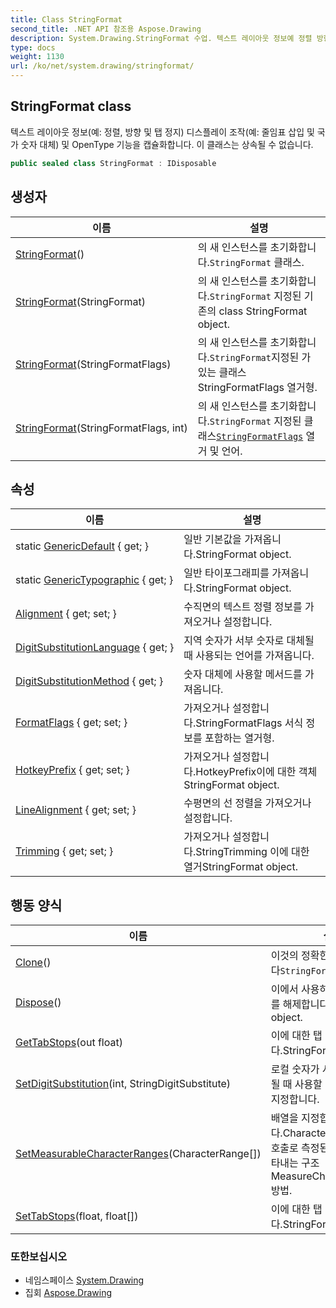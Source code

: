 ```yaml
---
title: Class StringFormat
second_title: .NET API 참조용 Aspose.Drawing
description: System.Drawing.StringFormat 수업. 텍스트 레이아웃 정보예 정렬 방향 및 탭 정지 디스플레이 조작예 줄임표 삽입 및 국가 숫자 대체 및 OpenType 기능을 캡슐화합니다. 이 클래스는 상속될 수 없습니다.
type: docs
weight: 1130
url: /ko/net/system.drawing/stringformat/
---
```

## StringFormat class

텍스트 레이아웃 정보(예: 정렬, 방향 및 탭 정지) 디스플레이 조작(예: 줄임표 삽입 및 국가 숫자 대체) 및 OpenType 기능을 캡슐화합니다. 이 클래스는 상속될 수 없습니다.

```csharp
public sealed class StringFormat : IDisposable
```

## 생성자

| 이름 | 설명 |
| --- | --- |
| [StringFormat](stringformat/#constructor)() | 의 새 인스턴스를 초기화합니다.`StringFormat` 클래스. |
| [StringFormat](stringformat/#constructor_1)(StringFormat) | 의 새 인스턴스를 초기화합니다.`StringFormat` 지정된 기존의 class StringFormat object. |
| [StringFormat](stringformat/#constructor_2)(StringFormatFlags) | 의 새 인스턴스를 초기화합니다.`StringFormat`지정된 가 있는 클래스StringFormatFlags 열거형. |
| [StringFormat](stringformat/#constructor_3)(StringFormatFlags, int) | 의 새 인스턴스를 초기화합니다.`StringFormat` 지정된 클래스[`StringFormatFlags`](../stringformatflags/) 열거 및 언어. |

## 속성

| 이름 | 설명 |
| --- | --- |
| static [GenericDefault](../../system.drawing/stringformat/genericdefault/) { get; } | 일반 기본값을 가져옵니다.StringFormat object. |
| static [GenericTypographic](../../system.drawing/stringformat/generictypographic/) { get; } | 일반 타이포그래피를 가져옵니다.StringFormat object. |
| [Alignment](../../system.drawing/stringformat/alignment/) { get; set; } | 수직면의 텍스트 정렬 정보를 가져오거나 설정합니다. |
| [DigitSubstitutionLanguage](../../system.drawing/stringformat/digitsubstitutionlanguage/) { get; } | 지역 숫자가 서부 숫자로 대체될 때 사용되는 언어를 가져옵니다. |
| [DigitSubstitutionMethod](../../system.drawing/stringformat/digitsubstitutionmethod/) { get; } | 숫자 대체에 사용할 메서드를 가져옵니다. |
| [FormatFlags](../../system.drawing/stringformat/formatflags/) { get; set; } | 가져오거나 설정합니다.StringFormatFlags 서식 정보를 포함하는 열거형. |
| [HotkeyPrefix](../../system.drawing/stringformat/hotkeyprefix/) { get; set; } | 가져오거나 설정합니다.HotkeyPrefix이에 대한 객체StringFormat object. |
| [LineAlignment](../../system.drawing/stringformat/linealignment/) { get; set; } | 수평면의 선 정렬을 가져오거나 설정합니다. |
| [Trimming](../../system.drawing/stringformat/trimming/) { get; set; } | 가져오거나 설정합니다.StringTrimming 이에 대한 열거StringFormat object. |

## 행동 양식

| 이름 | 설명 |
| --- | --- |
| [Clone](../../system.drawing/stringformat/clone/)() | 이것의 정확한 사본을 만듭니다`StringFormat` 물체. |
| [Dispose](../../system.drawing/stringformat/dispose/)() | 이에서 사용하는 모든 리소스를 해제합니다.StringFormat object. |
| [GetTabStops](../../system.drawing/stringformat/gettabstops/)(out float) | 이에 대한 탭 중지를 가져옵니다.StringFormat object. |
| [SetDigitSubstitution](../../system.drawing/stringformat/setdigitsubstitution/)(int, StringDigitSubstitute) | 로컬 숫자가 서부 숫자로 대체될 때 사용할 언어 및 방법을 지정합니다. |
| [SetMeasurableCharacterRanges](../../system.drawing/stringformat/setmeasurablecharacterranges/)(CharacterRange[]) | 배열을 지정합니다.CharacterRange 에 대한 호출로 측정된 문자 범위를 나타내는 구조MeasureCharacterRanges 방법. |
| [SetTabStops](../../system.drawing/stringformat/settabstops/)(float, float[]) | 이에 대한 탭 중지를 설정합니다.StringFormat object. |

### 또한보십시오

* 네임스페이스 [System.Drawing](../../system.drawing/)
* 집회 [Aspose.Drawing](../../)


